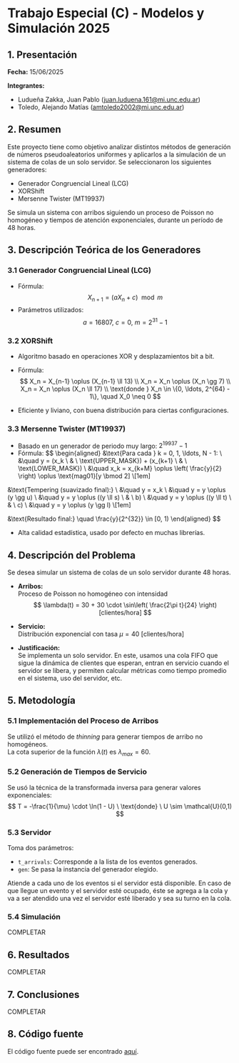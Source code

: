 # Trabajo Especial (C) - Modelos y Simulación 2025

## 1. Presentación

**Fecha:** 15/06/2025

**Integrantes:**
- Ludueña Zakka, Juan Pablo (juan.luduena.161@mi.unc.edu.ar)
- Toledo, Alejando Matías (amtoledo2002@mi.unc.edu.ar)


## 2. Resumen

Este proyecto tiene como objetivo analizar distintos métodos de generación de números pseudoaleatorios uniformes y aplicarlos a la simulación de un sistema de colas de un solo servidor. Se seleccionaron los siguientes generadores:  
- Generador Congruencial Lineal (LCG)
- XORShift
- Mersenne Twister (MT19937)  

Se simula un sistema con arribos siguiendo un proceso de Poisson no homogéneo y tiempos de atención exponenciales, durante un período de 48 horas.

## 3. Descripción Teórica de los Generadores

### 3.1 Generador Congruencial Lineal (LCG)

- Fórmula:  
 $$
  X_{n+1} = (aX_n + c) \mod m
 $$
- Parámetros utilizados:  
$$
  a = 16807, \ c = 0, \  m = 2^{31} - 1
$$
### 3.2 XORShift

- Algoritmo basado en operaciones XOR y desplazamientos bit a bit.
- Fórmula:  
$$
X_n = X_{n-1} \oplus (X_{n-1} \ll 13)  \\
X_n = X_n \oplus (X_n \gg 7)  \\
X_n = X_n \oplus (X_n \ll 17)  \\
\text{donde } X_n \in \{0, \ldots, 2^{64} - 1\}, \quad X_0 \neq 0
$$

- Eficiente y liviano, con buena distribución para ciertas configuraciones.

### 3.3 Mersenne Twister (MT19937)


- Basado en un generador de periodo muy largo: ${2^{19937} - 1}$
- Fórmula:
$$
\begin{aligned}
&\text{Para cada } k = 0, 1, \ldots, N - 1: \\
&\quad y = (x_k \ \& \ \text{UPPER\_MASK}) + (x_{k+1} \ \& \ \text{LOWER\_MASK}) \\
&\quad x_k = x_{k+M} \oplus \left( \frac{y}{2} \right) \oplus \text{mag01}[y \bmod 2] \\[1em]

&\text{Tempering (suavizado final):} \\
&\quad y = x_k \\
&\quad y = y \oplus (y \gg u) \\
&\quad y = y \oplus ((y \ll s) \ \& \ b) \\
&\quad y = y \oplus ((y \ll t) \ \& \ c) \\
&\quad y = y \oplus (y \gg l) \\[1em]

&\text{Resultado final:} \quad \frac{y}{2^{32}} \in [0, 1)
\end{aligned}
$$
- Alta calidad estadística, usado por defecto en muchas librerías.

## 4. Descripción del Problema

Se desea simular un sistema de colas de un solo servidor durante 48 horas.  

- **Arribos:**  
  Proceso de Poisson no homogéneo con intensidad  
  $$
   \lambda(t) = 30 + 30 \cdot \sin\left( \frac{2\pi t}{24} \right)[clientes/hora]
  $$

- **Servicio:**  
  Distribución exponencial con tasa ${\mu = 40}$ [clientes/hora]

- **Justificación:**  
  Se implementa un solo servidor. En este, usamos una cola FIFO que sigue la dinámica de clientes que esperan, entran en servicio cuando el servidor se libera, y permiten calcular métricas como tiempo promedio en el sistema, uso del servidor, etc.

## 5. Metodología

### 5.1 Implementación del Proceso de Arribos

Se utilizó el método de *thinning* para generar tiempos de arribo no homogéneos.  
La cota superior de la función ${λ(t)}$ es ${λ_{max} = 60}$.

### 5.2 Generación de Tiempos de Servicio

Se usó la técnica de la transformada inversa para generar valores exponenciales:  
$$
T = -\frac{1}{\mu} \cdot \ln(1 - U) \ \text{donde} \ U \sim \mathcal{U}(0,1)
$$

### 5.3 Servidor

Toma dos parámetros: 
- `t_arrivals`: Corresponde a la lista de los eventos generados.
- `gen`: Se pasa la instancia del generador elegido.

Atiende a cada uno de los eventos si el servidor está disponible. En caso de que llegue un evento y el servidor esté ocupado, éste se agrega a la cola y va a ser atendido una vez el servidor esté liberado y sea su turno en la cola.

### 5.4 Simulación

COMPLETAR

## 6. Resultados

COMPLETAR

## 7. Conclusiones

COMPLETAR

## 8. Código fuente

El código fuente puede ser encontrado [aquí](/Ludueña_Toledo_Trabajo_Especial_2025.ipynb).